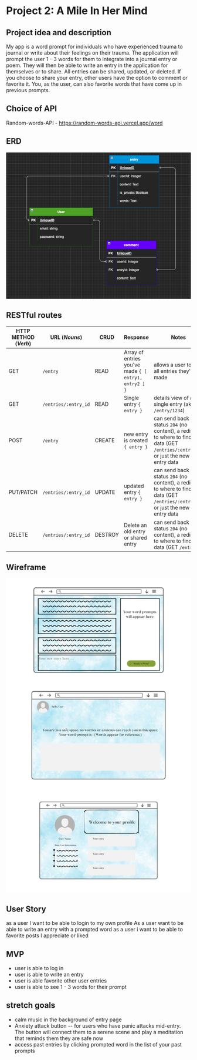 # Project 2: A Mile In Her Mind

## Project idea and description

My app is a word prompt for individuals who have experienced trauma to journal or write about their feelings on their trauma. The application will prompt the user 1 - 3 words for them to integrate into a journal entry or poem. They will then be able to write an entry in the application for themselves or to share. All entries can be shared, updated, or deleted. If you choose to share your entry, other users have the option to comment or favorite it. You, as the user, can also favorite words that have come up in previous prompts.

## Choice of API

Random-words-API - https://random-words-api.vercel.app/word

## ERD
![Wireframe](./ERD.png)

## RESTful routes
| HTTP METHOD (_Verb_) | URL (_Nouns_)        | CRUD    | Response                             | Notes                                                                                                                    |
| -------------------- | -----------------    | ------- | ------------------------------------ | ------------------------------------------------------------------------------------------------------------------------ |
| GET                  | `/entry`             | READ    | Array of entries you've made `{ [ entry1, entry2 ] }`  | allows a user to find all entries they've made                                                                                    |
| GET                  | `/entries/:entry_id` | READ    | Single entry `{ entry }`                               | details view of a single entry (aka `/entry/1234`)                                                                                |
| POST                 | `/entry`             | CREATE  | new entry is created `{ entry }`                       | can send back a status `204` (no content), a redirect to where to find data (GET `/entries/:entry_id`) or just the new entry data |
| PUT/PATCH            | `/entries/:entry_id` | UPDATE  | updated entry `{ entry }`                              | can send back a status `204` (no content), a redirect to where to find data (GET `/entries/:entry_id`) or just the new entry data |
| DELETE               | `/entries/:entry_id` | DESTROY | Delete an old entry or shared entry                    | can send back a status `204` (no content), a redirect to where to find data (GET `/entries`)                                      |

## Wireframe

![Wireframe](./A-Mile-In-Her-Mind-Wireframe/1.png)
![Wireframe](./A-Mile-In-Her-Mind-Wireframe/3.png)
![Wireframe](./A-Mile-In-Her-Mind-Wireframe/2.png)

## User Story

as a user I want to be able to login to my own profile
As a user want to be able to write an entry with a prompted word
as a user i want to be able to favorite posts I appreciate or liked

## MVP 
 - user is able to log in 
 - user is able to write an entry
 - user is able favorite other user entries
 - user is able to see 1 - 3 words for their prompt
 

## stretch goals
- calm music in the background of entry page
- Anxiety attack button -- for users who have panic attacks mid-entry. The button will connect them to a serene scene and play a meditation that reminds them they are safe now
- access past entries by clicking prompted word in the list of your past prompts